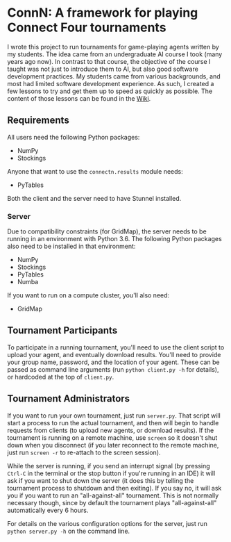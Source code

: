 # ConnN: A framework for playing Connect Four tournaments

I wrote this project to run tournaments for game-playing agents written by my students. The idea came from
an undergraduate AI course I took (many years ago now). In contrast to that course, the objective of the course I 
taught was not just to introduce them to AI, but also good software development practices. My students came from
various backgrounds, and most had limited software development experience. As such, I created a few lessons to try
and get them up to speed as quickly as possible. The content of those lessons can be found in the [Wiki](https://github.com/owenmackwood/connn/wiki).

## Requirements

All users need the following Python packages:
- NumPy
- Stockings

Anyone that want to use the `connectn.results` module needs:
- PyTables

Both the client and the server need to have Stunnel installed.

### Server
Due to compatibility constraints (for GridMap), the server needs to be running in an environment with Python 3.6. 
The following Python packages also need to be installed in that environment:

- NumPy
- Stockings
- PyTables
- Numba

If you want to run on a compute cluster, you'll also need:
- GridMap

## Tournament Participants

To participate in a running tournament, you'll need to use the client script to upload your agent, and eventually 
download results. You'll need to provide your group name, password, and the location of your agent. These can
be passed as command line arguments (run `python client.py -h` for details), or hardcoded at the top of `client.py`.

## Tournament Administrators

If you want to run your own tournament, just run `server.py`. That script will start a process to run 
the actual tournament, and then will begin to handle requests from clients (to upload new agents, or download results).
If the tournament is running on a remote machine, use `screen` so it doesn't shut down when you disconnect (if you
later reconnect to the remote machine, just  run `screen -r` to re-attach to the screen session).

While the server is running, if you send an interrupt signal (by pressing `Ctrl-C` in the terminal or the stop button 
if you're running in an IDE) it will ask if you want to shut down the server (it does this by 
telling the tournament process to shutdown and then exiting). If you say no, it will ask you if you want to run an 
"all-against-all" tournament. This is not normally necessary though, since by default the tournament plays 
"all-against-all" automatically every 6 hours.

For details on the various configuration options for the server, just run `python server.py -h` on the command line.
